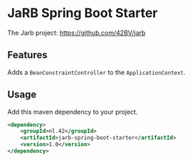 # JaRB Spring Boot Starter

The Jarb project: https://github.com/42BV/jarb

## Features
Adds a `BeanConstraintController` to the `ApplicationContext`.

## Usage
Add this maven dependency to your project.

```xml
<dependency>
    <groupId>nl.42</groupId>
    <artifactId>jarb-spring-boot-starter</artifactId>
    <version>1.0</version>
</dependency>
```